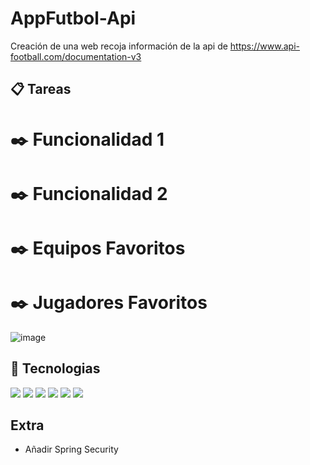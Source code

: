 # AppFutbol-Api



Creación de una web recoja información de la api de https://www.api-football.com/documentation-v3



## 📋 Tareas 

# ✒️ Funcionalidad 1



# ✒️ Funcionalidad 2



# ✒️ Equipos Favoritos


# ✒️ Jugadores Favoritos

![image](https://user-images.githubusercontent.com/117438320/217769596-f9276ebc-21e4-43be-8f74-9e97b9cfdfcd.png)



## 🔧 Tecnologias
![](https://img.shields.io/badge/Spring-6DB33F?style=for-the-badge&logo=spring&logoColor=white)
![](https://img.shields.io/badge/MySQL-00000F?style=for-the-badge&logo=mysql&logoColor=white)
![](https://img.shields.io/badge/HTML5-E34F26?style=for-the-badge&logo=html5&logoColor=white)
![](https://img.shields.io/badge/CSS-239120?&style=for-the-badge&logo=css3&logoColor=white)
![](https://img.shields.io/badge/Java-ED8B00?style=for-the-badge&logo=java&logoColor=white)
![](https://img.shields.io/badge/Bootstrap-563D7C?style=for-the-badge&logo=bootstrap&logoColor=white)

##  Extra

- Añadir Spring Security


